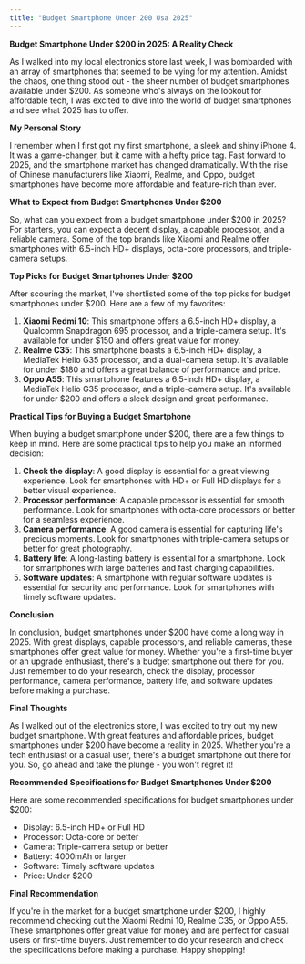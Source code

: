 ```yaml
---
title: "Budget Smartphone Under 200 Usa 2025"
---
```


**Budget Smartphone Under $200 in 2025: A Reality Check**

As I walked into my local electronics store last week, I was bombarded with an array of smartphones that seemed to be vying for my attention. Amidst the chaos, one thing stood out - the sheer number of budget smartphones available under $200. As someone who's always on the lookout for affordable tech, I was excited to dive into the world of budget smartphones and see what 2025 has to offer.

**My Personal Story**

I remember when I first got my first smartphone, a sleek and shiny iPhone 4. It was a game-changer, but it came with a hefty price tag. Fast forward to 2025, and the smartphone market has changed dramatically. With the rise of Chinese manufacturers like Xiaomi, Realme, and Oppo, budget smartphones have become more affordable and feature-rich than ever.

**What to Expect from Budget Smartphones Under $200**

So, what can you expect from a budget smartphone under $200 in 2025? For starters, you can expect a decent display, a capable processor, and a reliable camera. Some of the top brands like Xiaomi and Realme offer smartphones with 6.5-inch HD+ displays, octa-core processors, and triple-camera setups.

**Top Picks for Budget Smartphones Under $200**

After scouring the market, I've shortlisted some of the top picks for budget smartphones under $200. Here are a few of my favorites:

1. **Xiaomi Redmi 10**: This smartphone offers a 6.5-inch HD+ display, a Qualcomm Snapdragon 695 processor, and a triple-camera setup. It's available for under $150 and offers great value for money.
2. **Realme C35**: This smartphone boasts a 6.5-inch HD+ display, a MediaTek Helio G35 processor, and a dual-camera setup. It's available for under $180 and offers a great balance of performance and price.
3. **Oppo A55**: This smartphone features a 6.5-inch HD+ display, a MediaTek Helio G35 processor, and a triple-camera setup. It's available for under $200 and offers a sleek design and great performance.

**Practical Tips for Buying a Budget Smartphone**

When buying a budget smartphone under $200, there are a few things to keep in mind. Here are some practical tips to help you make an informed decision:

1. **Check the display**: A good display is essential for a great viewing experience. Look for smartphones with HD+ or Full HD displays for a better visual experience.
2. **Processor performance**: A capable processor is essential for smooth performance. Look for smartphones with octa-core processors or better for a seamless experience.
3. **Camera performance**: A good camera is essential for capturing life's precious moments. Look for smartphones with triple-camera setups or better for great photography.
4. **Battery life**: A long-lasting battery is essential for a smartphone. Look for smartphones with large batteries and fast charging capabilities.
5. **Software updates**: A smartphone with regular software updates is essential for security and performance. Look for smartphones with timely software updates.

**Conclusion**

In conclusion, budget smartphones under $200 have come a long way in 2025. With great displays, capable processors, and reliable cameras, these smartphones offer great value for money. Whether you're a first-time buyer or an upgrade enthusiast, there's a budget smartphone out there for you. Just remember to do your research, check the display, processor performance, camera performance, battery life, and software updates before making a purchase.

**Final Thoughts**

As I walked out of the electronics store, I was excited to try out my new budget smartphone. With great features and affordable prices, budget smartphones under $200 have become a reality in 2025. Whether you're a tech enthusiast or a casual user, there's a budget smartphone out there for you. So, go ahead and take the plunge - you won't regret it!

**Recommended Specifications for Budget Smartphones Under $200**

Here are some recommended specifications for budget smartphones under $200:

* Display: 6.5-inch HD+ or Full HD
* Processor: Octa-core or better
* Camera: Triple-camera setup or better
* Battery: 4000mAh or larger
* Software: Timely software updates
* Price: Under $200

**Final Recommendation**

If you're in the market for a budget smartphone under $200, I highly recommend checking out the Xiaomi Redmi 10, Realme C35, or Oppo A55. These smartphones offer great value for money and are perfect for casual users or first-time buyers. Just remember to do your research and check the specifications before making a purchase. Happy shopping!
